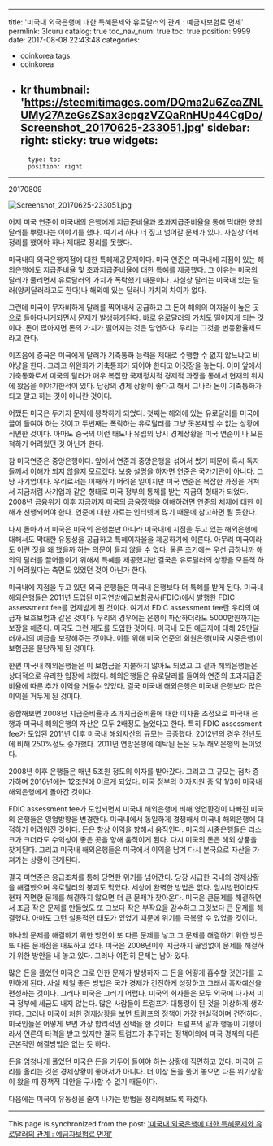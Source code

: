 
---
title: '미국내 외국은행에  대한 특혜문제와 유로달러의 관계 : 예금자보험료 면제'
permlink: 3lcuru
catalog: true
toc_nav_num: true
toc: true
position: 9999
date: 2017-08-08 22:43:48
categories:
- coinkorea
tags:
- coinkorea
- kr
thumbnail: 'https://steemitimages.com/DQma2u6ZcaZNLUMy27AzeGsZSax3cpqzVZQaRnHUp44CgDo/Screenshot_20170625-233051.jpg'
sidebar:
    right:
        sticky: true
widgets:
    -
        type: toc
        position: right
---


20170809

![Screenshot_20170625-233051.jpg](https://steemitimages.com/DQma2u6ZcaZNLUMy27AzeGsZSax3cpqzVZQaRnHUp44CgDo/Screenshot_20170625-233051.jpg)

어제 미국 연준이 미국내의 은행에게 지급준비율과 초과지급준비율을 통해 막대한 양의 달러를 뿌렸다는 이야기를 했다. 여기서 하나 더 짚고 넘어갈 문제가 있다. 사실상 어제 정리를 했어야 하나 제대로 정리를 못했다. 

미국내의 외국은행지점에 대한 특혜제공문제이다. 미국 연준은 미국내에 지점이 있는 해외은행에도 지급준비율 및 초과지급준비율에 대한 특혜를 제공했다. 그 이유는 미국의 달러가 풀리면서 유로달러의 가치가 폭락했기 때문이다. 사실상 달러는 미국내 있는 달러(양키달러라고도 한다)나 해외에 있는 달러나 가치의 차이가 없다. 

그런데 미국이 무자비하게  달러를 찍어내서 공급하고 그 돈이 해외의 이자율이 높은 곳으로 돌아다니게되면서 문제가 발생하게된다. 바로 유로달러의 가치도 떨어지게 되는 것이다. 돈이  많아지면 돈의 가치가 떨어지는 것은 당연하다. 우리는 그것을 변동환율제도라고 한다. 

이즈음에 중국은 미국에게 달러가 기축통화 능력을 제대로 수행할 수 없지  않느냐고 비야냥을 한다. 그리고 위완화가 기축통화가 되어야 한다고 어깃장을 놓는다. 이미 앞에서 기축통화로서 미국의 달러가 매우 복잡한 국제정치적 경제적 과정을 통해서 현재의 위치에 왔음을 이야기한적이  있다. 당장의 경제  상황이 좋다고 해서 그나라 돈이  기축통화가  되고 말고 하는 것이  아니란  것이다.  

어쨌든 미국은 두가지 문제에 봉착하게 되었다. 첫째는 해외에  있는 유로달러를 미국에 끌어 들여야 하는 것이고 두번째는 폭락하는 유로달러를 그냥 못본채할 수 없는 상황에 직면한 것이다. 아마도 중국의 이런 태도나 유럽의 당시 경제상황을 미국 연준이  나 모른척하기 어려웠던 것 아닌가 한다.  

참 미국연준은 중앙은행이다. 앞에서 연준과 중앙은행을 섞어서  썼기 때문에 혹시  독자들께서 이해가 되지 않을지 모르겠다. 보충 설명을 하자면 연준은 국가기관이 아니다. 그냥 사기업이다. 우리로서는 이해하기 어려운 일이지만 미국 연준은 복잡한 과정을 거쳐서 지금처럼 사기업과 같은 형태로 미국 정부의 통제를 받는 지금의 형태가 되었다. 2008년 금융위기 이후 지금까지 미국의 금융정책을 이해하려면 연준의 체제에 대한 이해가 선행되어야 한다. 연준에 대한 자료는 인터넷에 많기 때문에 참고하면 될 듯한다.     

다시 돌아가서 미국은 미국의 은행뿐만 아니라  미국내에  지점을 두고 있는 해외은행에 대해서도 막대한 유동성을 공급하고 특혜이자율을 제공하기에 이른다. 아무리 미국이라도 이런 짓을 왜 했을까 하는 의문이 들지 않을 수 없다. 물론 초기에는 우선 급하니까 해외의 달러를 끌어들이기 위해서 특혜를 제공했지만 결국은 유로달러의 상황을 모른척 하기 어려웠다는 측면도 있었던 것이 아닌가 한다.  

미국내에 지점을 두고 있던 외국 은행들은 미국내 은행보다 더 특혜를 받게 된다. 미국내 해외은행들은 2011년 도입된 미국연방예급보험공사(FDIC)에서 발행한 FDIC assessment fee를 면제받게  된  것이다. 여기서  FDIC assessment fee란 우리의 예금자 보호보험과 같은 것이다. 우리의 경우에는 은행이 파산하더라도 5000만원까지는 보장을 해준다. 미국도 그런 제도를 도입한  것이다. 미국내  모든 예금자에 대해 25만달러까지의 예금을 보장해주는 것이다. 이를 위해 미국 연준의 회원은행(미국 시중은행)이 보험금을 분담하게 된 것이다. 

한편 미국내 해외은행들은 이 보험금을 지불하지 않아도 되었고 그 결과 해외은행들은 상대적으로 유리한 입장에 처했다. 해외은행들은 유로달러를 들여와 연준의 초과지급준비율에 따른 추가 이익을 거둘수 있었다. 결국 미국내 해외은행은 미국내 은행보다 많은 이익을 거두게 된 것이다.  

종합해보면 2008년 지급준비율과 초과지급준비율에 대한 이자율 조정으로 미국내 은행과 미국내 해외은행의 자산은 모두 2배정도 늘었다고 한다. 
특히 FDIC assessment fee가 도입된 2011년 이후 미국내 해외자산의 규모는 급증했다. 2012년의 경우 전년도에 비해 250%정도 증가했다. 2011년 연방은행에 예탁된 돈은 모두 해외은행의 돈이었다. 

2008년 이후 은행들은 매년 5조원 정도의 이자를 받아갔다. 그리고 그 규모는 점차 증가하며 2016년에는 12조원에 이르게 되었다. 미국 정부의 이자지원 중 약 1/3이 미국내 해외은행에게 돌아간 것이다.

FDIC assessment fee가 도입되면서 미국내 해외은행에 비해 영업환경이 나빠진 미국의 은행들은 영업방향을 변경한다. 미국내에서 동일하게 경쟁해서 미국내 해외은행에 대적하기 어려워진 것이다. 돈은 항상 이익을 향해서 움직인다. 미국의 시중은행들은 리스크가 크더라도 수익성이 좋은 곳을 향해 움직이게 된다. 다시 미국의 돈은 해외 상품을 찾게된다. 그리고 미국내 해외은행들은 미국에서 이익을 남겨 다시 본국으로 자산을 가져가는 상황이 전개된다. 

결국 미연준은 응급조치를 통해 당면한 위기를 넘어간다. 당장 시급한 국내의 경제상황을 해결했으며 유로달러의 붕괴도 막았다. 세상에 완벽한 방법은 없다. 임시방편이라도 현재 직면한 문제를 해결하지 않으면 더 큰 문제가 찾아온다. 미국은 큰문제를 해결하면서 조금 작은 문제를 만들었도 또 그보다 작은 부작요을 감수하고 그것보다 큰 문제를 해결했다. 아마도 그런 실용적인 태도가 있었기 때문에 위기를 극복할 수 있었을 것이다. 

하나의 문제를 해결하기 위한 방안이 또  다른 문제를 낳고 그 문제를 해결하기  위한 방은 또 다른 문제점을 내포하고 있다.  미국은 2008년이후 지금까지 끊임없이 문제를 해결하기 위한 방안을 내 놓고 있다. 그러나 여전히 문제는 남아 있다.  


 많은 돈을 풀었던 미국은 그로 인한 문제가 발생하자  그 돈을 어떻게 흡수할 것인가를 고민하게 된다. 사실 제일 좋은 방법은 국가 경제가 건전하게 성장하고 그래서 흑자예산을 편성하는 것이다. 그러나 미국은 그러기 어렵다. 미국의 회사들은 모두 외국에 나가서 미국 정부에 세금도 내지 않는다. 많은 사람들이 트럼프가 대통령이 된 것을 이상하게 생각한다. 그러나 미국이 처한 경제상황을 보면 트럼프의 정책이 가장 현실적이며 건전하다. 미국인들은 어떻게 보면 가장 합리적인 선택을 한 것이다. 트럼프의 말과 행동이 기행이라서 언론의 타격을 받고 있지만 결국 트럼프가 추구하는 정책이외에 미국 경제의 다른 근본적인  해결방법은 없는 듯 하다.    

돈을 엄청나게 풀었던 미국은 돈을 거두어 들여야 하는 상황에 직면하고 있다. 미국이 금리를 올리는 것은 경제상황이 좋아서가 아니다. 더 이상 돈을 풀어 놓으면 다른 위기상황이 왔을 때 정책적 대안을 구사할 수 없기 때문이다. 

다음에는 미국이 유동성을 줄여 나가는 방법을 정리해보도록 하겠다.

- - -

This page is synchronized from the post: ['미국내 외국은행에  대한 특혜문제와 유로달러의 관계 : 예금자보험료 면제'](https://steemit.com/@oldstone/3lcuru)
